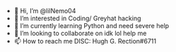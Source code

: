 - 👋 Hi, I’m @lilNemo04
- 👀 I’m interested in Coding/ Greyhat hacking
- 🌱 I’m currently learning Python and need severe help
- 💞️ I’m looking to collaborate on idk lol help me
- 📫 How to reach me DISC: Hugh G. Rection#6711 

<!---
lilNemo04/lilNemo04 is a ✨ special ✨ repository because its `README.md` (this file) appears on your GitHub profile.
You can click the Preview link to take a look at your changes.
--->
